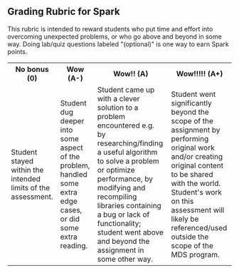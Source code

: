 ## Grading Rubric for Spark ##

This rubric is intended to reward students who put time and effort into overcoming unexpected problems, or who go above and beyond in some way. Doing lab/quiz questions labeled "(optional)" is one way to earn Spark points.

<table>
  <tr>
    <th>No bonus (0)</th>
    <th>Wow (A-)</th>
	<th>Wow!! (A)</th>
    <th>Wow!!!!! (A+)</th>
  </tr>
  <tr>
	<td>Student stayed within the intended limits of the assessment.</td>
	<td>Student dug deeper into some aspect of the problem, handled some extra edge cases, or did some extra reading.</td>
	<td>Student came up with a clever solution to a problem encountered e.g. by researching/finding a useful algorithm to solve a problem or optimize performance, by modifying and recompiling libraries containing a bug or lack of functionality; student went above and beyond the assignment in some other way.</td>
	<td>Student went significantly beyond the scope of the assignment by performing original work and/or creating original content to be shared with the world. Student's work on this assessment will likely be referenced/used outside the scope of the MDS program.</td>
  </tr>
</table>
